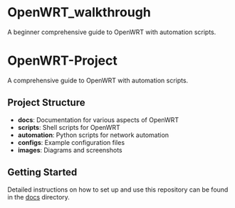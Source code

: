 # OpenWRT_walkthrough
A beginner comprehensive guide to OpenWRT with automation scripts.

# OpenWRT-Project

A comprehensive guide to OpenWRT with automation scripts.

## Project Structure
- **docs**: Documentation for various aspects of OpenWRT
- **scripts**: Shell scripts for OpenWRT
- **automation**: Python scripts for network automation
- **configs**: Example configuration files
- **images**: Diagrams and screenshots

## Getting Started
Detailed instructions on how to set up and use this repository can be found in the [docs](./docs) directory.

